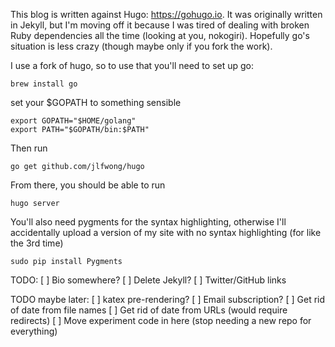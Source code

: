 This blog is written against Hugo: https://gohugo.io. It was originally written 
in Jekyll, but I'm moving off it because I was tired of dealing with broken Ruby 
dependencies all the time (looking at you, nokogiri). Hopefully go's situation 
is less crazy (though maybe only if you fork the work).

I use a fork of hugo, so to use that you'll need to set up go:

    brew install go

set your $GOPATH to something sensible

    export GOPATH="$HOME/golang"
    export PATH="$GOPATH/bin:$PATH"

Then run

    go get github.com/jlfwong/hugo

From there, you should be able to run

    hugo server

You'll also need pygments for the syntax highlighting, otherwise I'll 
accidentally upload a version of my site with no syntax highlighting (for like 
the 3rd time)

    sudo pip install Pygments

TODO:
[ ] Bio somewhere?
[ ] Delete Jekyll?
[ ] Twitter/GitHub links

TODO maybe later:
[ ] katex pre-rendering?
[ ] Email subscription?
[ ] Get rid of date from file names
[ ] Get rid of date from URLs (would require redirects)
[ ] Move experiment code in here (stop needing a new repo for everything)
